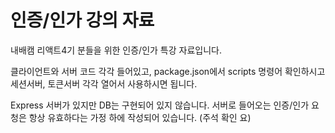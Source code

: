 # 인증/인가 강의 자료

내배캠 리액트4기 분들을 위한 인증/인가 특강 자료입니다.

클라이언트와 서버 코드 각각 들어있고,
package.json에서 scripts 명령어 확인하시고 세션서버, 토큰서버 각각 열어서 사용하시면 됩니다.

Express 서버가 있지만 DB는 구현되어 있지 않습니다. 서버로 들어오는 인증/인가 요청은 항상 유효하다는 가정 하에 작성되어 있습니다. (주석 확인 요)
